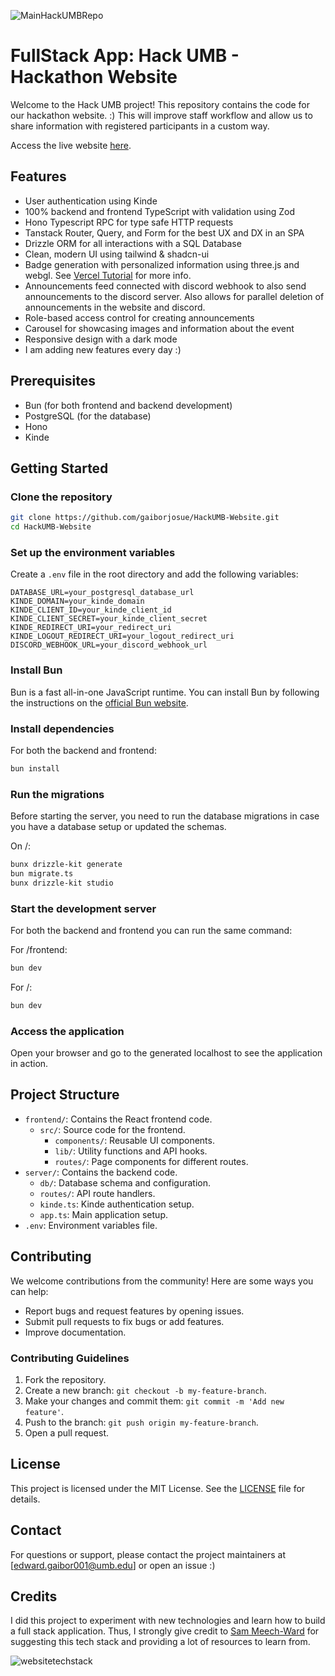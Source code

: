 ![MainHackUMBRepo](https://github.com/gaiborjosue/HackUMB-Website/assets/78832141/0eded941-df41-4ac6-b998-ec65931fcf0b)

# FullStack App: Hack UMB - Hackathon Website

Welcome to the Hack UMB project! This repository contains the code for our hackathon website. :) This will improve staff workflow and allow us to share information with registered participants in a custom way.

Access the live website [here](https://hackumb.tech).

## Features

- User authentication using Kinde
- 100% backend and frontend TypeScript with validation using Zod
- Hono Typescript RPC for type safe HTTP requests
- Tanstack Router, Query, and Form for the best UX and DX in an SPA
- Drizzle ORM for all interactions with a SQL Database
- Clean, modern UI using tailwind & shadcn-ui
- Badge generation with personalized information using three.js and webgl. See [Vercel Tutorial](https://vercel.com/blog/building-an-interactive-3d-event-badge-with-react-three-fiber) for more info.
- Announcements feed connected with discord webhook to also send announcements to the discord server. Also allows for parallel deletion of announcements in the website and discord.
- Role-based access control for creating announcements
- Carousel for showcasing images and information about the event
- Responsive design with a dark mode
- I am adding new features every day :)

## Prerequisites

- Bun (for both frontend and backend development)
- PostgreSQL (for the database)
- Hono
- Kinde

## Getting Started

### Clone the repository

```sh
git clone https://github.com/gaiborjosue/HackUMB-Website.git
cd HackUMB-Website
```

### Set up the environment variables

Create a `.env` file in the root directory and add the following variables:

```env
DATABASE_URL=your_postgresql_database_url
KINDE_DOMAIN=your_kinde_domain
KINDE_CLIENT_ID=your_kinde_client_id
KINDE_CLIENT_SECRET=your_kinde_client_secret
KINDE_REDIRECT_URI=your_redirect_uri
KINDE_LOGOUT_REDIRECT_URI=your_logout_redirect_uri
DISCORD_WEBHOOK_URL=your_discord_webhook_url
```

### Install Bun

Bun is a fast all-in-one JavaScript runtime. You can install Bun by following the instructions on the [official Bun website](https://bun.sh/).

### Install dependencies

For both the backend and frontend:

```sh
bun install
```

### Run the migrations

Before starting the server, you need to run the database migrations in case you have a database setup or updated the schemas.

On /:
```sh
bunx drizzle-kit generate
bun migrate.ts
bunx drizzle-kit studio
```

### Start the development server

For both the backend and frontend you can run the same command:

For /frontend:
```sh
bun dev
```

For /:
```sh
bun dev
```

### Access the application

Open your browser and go to the generated localhost to see the application in action.

## Project Structure

- `frontend/`: Contains the React frontend code.
  - `src/`: Source code for the frontend.
    - `components/`: Reusable UI components.
    - `lib/`: Utility functions and API hooks.
    - `routes/`: Page components for different routes.
- `server/`: Contains the backend code.
  - `db/`: Database schema and configuration.
  - `routes/`: API route handlers.
  - `kinde.ts`: Kinde authentication setup.
  - `app.ts`: Main application setup.
- `.env`: Environment variables file.

## Contributing

We welcome contributions from the community! Here are some ways you can help:

- Report bugs and request features by opening issues.
- Submit pull requests to fix bugs or add features.
- Improve documentation.

### Contributing Guidelines

1. Fork the repository.
2. Create a new branch: `git checkout -b my-feature-branch`.
3. Make your changes and commit them: `git commit -m 'Add new feature'`.
4. Push to the branch: `git push origin my-feature-branch`.
5. Open a pull request.

## License

This project is licensed under the MIT License. See the [LICENSE](LICENSE) file for details.

## Contact

For questions or support, please contact the project maintainers at [edward.gaibor001@umb.edu] or open an issue :)

## Credits

I did this project to experiment with new technologies and learn how to build a full stack application. Thus, I strongly give credit to [Sam Meech-Ward](https://www.youtube.com/@SamMeechWard) for suggesting this tech stack and providing a lot of resources to learn from.

![websitetechstack](https://github.com/gaiborjosue/HackUMB-Website/assets/78832141/d281ed47-a1d5-4989-a0d0-af3a975fd31c)

